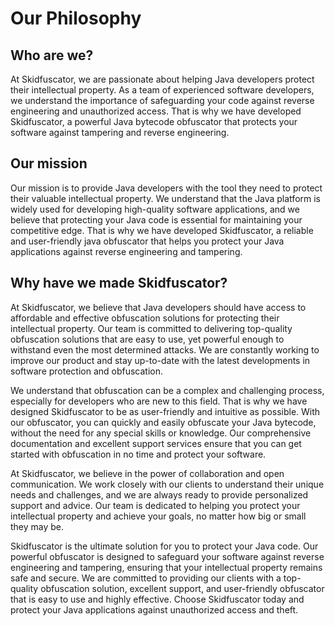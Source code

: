 # Our Philosophy 

## Who are we?
At Skidfuscator, we are passionate about helping Java developers protect their intellectual property. As a team of experienced software developers, we understand the importance of safeguarding your code against reverse engineering and unauthorized access. That is why we have developed Skidfuscator, a powerful Java bytecode obfuscator that protects your software against tampering and reverse engineering.

## Our mission
Our mission is to provide Java developers with the tool they need to protect their valuable intellectual property. We understand that the Java platform is widely used for developing high-quality software applications, and we believe that protecting your Java code is essential for maintaining your competitive edge. That is why we have developed Skidfuscator, a reliable and user-friendly java obfuscator that helps you protect your Java applications against reverse engineering and tampering.

## Why have we made Skidfuscator?
At Skidfuscator, we believe that Java developers should have access to affordable and effective obfuscation solutions for protecting their intellectual property. Our team is committed to delivering top-quality obfuscation solutions that are easy to use, yet powerful enough to withstand even the most determined attacks. We are constantly working to improve our product and stay up-to-date with the latest developments in software protection and obfuscation.

We understand that obfuscation can be a complex and challenging process, especially for developers who are new to this field. That is why we have designed Skidfuscator to be as user-friendly and intuitive as possible. With our obfuscator, you can quickly and easily obfuscate your Java bytecode, without the need for any special skills or knowledge. Our comprehensive documentation and excellent support services ensure that you can get started with obfuscation in no time and protect your software.

At Skidfuscator, we believe in the power of collaboration and open communication. We work closely with our clients to understand their unique needs and challenges, and we are always ready to provide personalized support and advice. Our team is dedicated to helping you protect your intellectual property and achieve your goals, no matter how big or small they may be.

Skidfuscator is the ultimate solution for you to protect your Java code. Our powerful obfuscator is designed to safeguard your software against reverse engineering and tampering, ensuring that your intellectual property remains safe and secure. We are committed to providing our clients with a top-quality obfuscation solution, excellent support, and user-friendly obfuscator that is easy to use and highly effective. Choose Skidfuscator today and protect your Java applications against unauthorized access and theft.